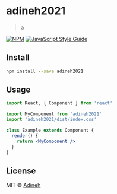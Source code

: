 # adineh2021

> a

[![NPM](https://img.shields.io/npm/v/adineh2021.svg)](https://www.npmjs.com/package/adineh2021) [![JavaScript Style Guide](https://img.shields.io/badge/code_style-standard-brightgreen.svg)](https://standardjs.com)

## Install

```bash
npm install --save adineh2021
```

## Usage

```jsx
import React, { Component } from 'react'

import MyComponent from 'adineh2021'
import 'adineh2021/dist/index.css'

class Example extends Component {
  render() {
    return <MyComponent />
  }
}
```

## License

MIT © [Adineh](https://github.com/Adineh)
